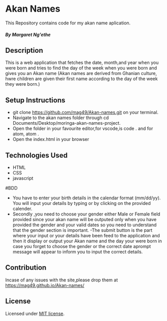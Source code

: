 # Akan Names

This Repository contains code for my akan name aplication.
##### By Margaret Ng'ethe
## Description
This is a web application  that fetches the date, month,and year when you were born and tries to find the day of the week when you were born and gives you an Akan name (Akan names are derived from Ghanian culture, hwre children are given their first name according to the day of the week they were born.)  
## Setup Instructions
* git clone https://github.com/mag49/Akan-names.git on your terminal.
* Navigate to the akan names folder through cd Documents/Desktop/moringa-akan-names-project.
* Open the folder in your favourite editor,for vscode,is code . and for atom, atom .
* Open the index.html in your browser
## Technologies Used
* HTML
* CSS
* javascript

#BDD
- You have to enter  your birth details in the calendar format (mm/dd/yy).
 You will input your details by typing or by clicking on the provided calender.
 - Secondly ,you need to choose your gender either Male or Female field provided since your akan name will be outputed only when you have provided the gender and your valid dates so you need to understand that the gender section is important.
 -The submit button is the part where your input or your details have been feed to the application and then it display or output your Akan name and the day your were born in case you forget to choose the gender or the correct date aprompt message will appear to inform you to input the correct details.
## Contribution
Incase of any issues with the site,please drop them at https://mag49.github.io/Akan-names/





































## License

Licensed under [MIT license](license).
